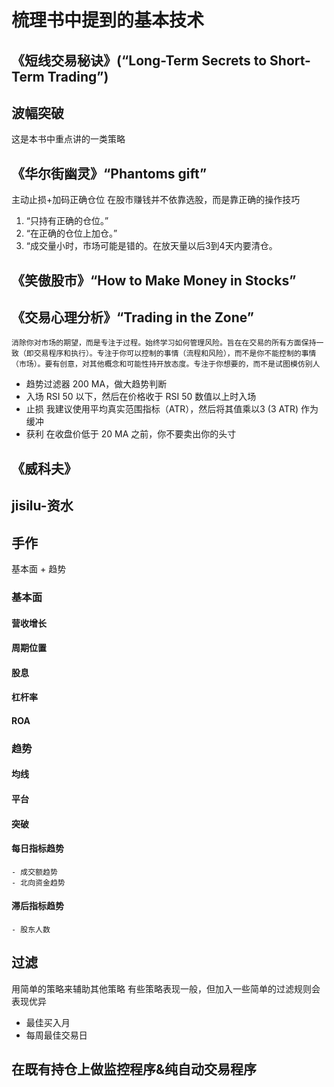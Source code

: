 # 梳理书中提到的基本技术
## 《短线交易秘诀》(“Long-Term Secrets to Short-Term Trading”)
## 波幅突破
这是本书中重点讲的一类策略



## 《华尔街幽灵》“Phantoms gift”
  主动止损+加码正确仓位
  在股市赚钱并不依靠选股，而是靠正确的操作技巧
 1. “只持有正确的仓位。”
 2. “在正确的仓位上加仓。”
 3. “成交量小时，市场可能是错的。在放天量以后3到4天内要清仓。
 

## 《笑傲股市》“How to Make Money in Stocks”


## 《交易心理分析》“Trading in the Zone”
    消除你对市场的期望，而是专注于过程。始终学习如何管理风险。旨在在交易的所有方面保持一致（即交易程序和执行）。专注于你可以控制的事情（流程和风险），而不是你不能控制的事情（市场）。要有创意，对其他概念和可能性持开放态度。专注于你想要的，而不是试图模仿别人
 - 趋势过滤器
    200 MA，做大趋势判断
 - 入场
    RSI 50 以下，然后在价格收于 RSI 50 数值以上时入场
 - 止损
    我建议使用平均真实范围指标（ATR），然后将其值乘以3 (3 ATR) 作为缓冲
 - 获利
    在收盘价低于 20 MA 之前，你不要卖出你的头寸

## 《威科夫》


## jisilu-资水



## 手作
基本面 + 趋势
### 基本面
#### 营收增长
#### 周期位置
#### 股息
#### 杠杆率
#### ROA

### 趋势
#### 均线
#### 平台
#### 突破
#### 每日指标趋势
    - 成交额趋势
    - 北向资金趋势
#### 滞后指标趋势
    - 股东人数


## 过滤
用简单的策略来辅助其他策略
有些策略表现一般，但加入一些简单的过滤规则会表现优异
- 最佳买入月
- 每周最佳交易日


## 在既有持仓上做监控程序&纯自动交易程序